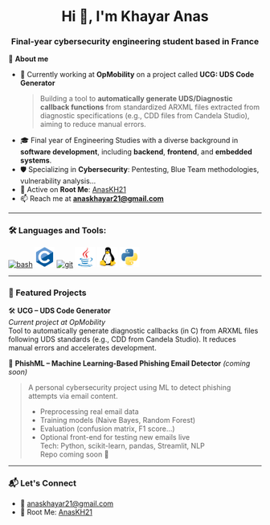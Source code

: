 <h1 align="center">Hi 👋, I'm Khayar Anas</h1>
<h3 align="center">Final-year cybersecurity engineering student based in France</h3>

🎯 **About me**  
- 💼 Currently working at **OpMobility** on a project called **UCG: UDS Code Generator**  
  > Building a tool to **automatically generate UDS/Diagnostic callback functions** from standardized ARXML files extracted from diagnostic specifications (e.g., CDD files from Candela Studio), aiming to reduce manual errors.  
- 🎓 Final year of Engineering Studies with a diverse background in **software development**, including **backend**, **frontend**, and **embedded systems**.  
- 🛡️ Specializing in **Cybersecurity**: Pentesting, Blue Team methodologies, vulnerability analysis...  
- 🔎 Active on **Root Me**: [AnasKH21](https://www.root-me.org/AnasKH21)  
- 📫 Reach me at **anaskhayar21@gmail.com**

---

<h3 align="left">🛠️ Languages and Tools:</h3>
<p align="left">
  <a href="https://www.gnu.org/software/bash/" target="_blank"><img src="https://www.vectorlogo.zone/logos/gnu_bash/gnu_bash-icon.svg" alt="bash" width="40" height="40"/></a>
  <a href="https://www.cprogramming.com/" target="_blank"><img src="https://raw.githubusercontent.com/devicons/devicon/master/icons/c/c-original.svg" alt="c" width="40" height="40"/></a>
  <a href="https://git-scm.com/" target="_blank"><img src="https://www.vectorlogo.zone/logos/git-scm/git-scm-icon.svg" alt="git" width="40" height="40"/></a>
  <a href="https://www.java.com" target="_blank"><img src="https://raw.githubusercontent.com/devicons/devicon/master/icons/java/java-original.svg" alt="java" width="40" height="40"/></a>
  <a href="https://www.linux.org/" target="_blank"><img src="https://raw.githubusercontent.com/devicons/devicon/master/icons/linux/linux-original.svg" alt="linux" width="40" height="40"/></a>
  <a href="https://www.python.org" target="_blank"><img src="https://raw.githubusercontent.com/devicons/devicon/master/icons/python/python-original.svg" alt="python" width="40" height="40"/></a>
</p>

---

<h3 align="left">📂 Featured Projects</h3>

🛠️ **UCG – UDS Code Generator**  
*Current project at OpMobility*  
Tool to automatically generate diagnostic callbacks (in C) from ARXML files following UDS standards (e.g., CDD from Candela Studio). It reduces manual errors and accelerates development.

🧠 **PhishML – Machine Learning-Based Phishing Email Detector** *(coming soon)*  
> A personal cybersecurity project using ML to detect phishing attempts via email content.  
> - Preprocessing real email data  
> - Training models (Naive Bayes, Random Forest)  
> - Evaluation (confusion matrix, F1 score...)  
> - Optional front-end for testing new emails live  
> Tech: Python, scikit-learn, pandas, Streamlit, NLP  
> Repo coming soon 👀

---

<h3 align="left">📬 Let's Connect</h3>

- 📧 anaskhayar21@gmail.com  
- 🧠 Root Me: [AnasKH21](https://www.root-me.org/AnasKH21)  
